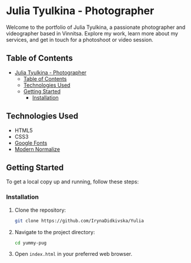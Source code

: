 # Julia Tyulkina - Photographer

Welcome to the portfolio of Julia Tyulkina, a passionate photographer and videographer based in Vinnitsa. Explore my work, learn more about my services, and get in touch for a photoshoot or video session.

## Table of Contents

- [Julia Tyulkina - Photographer](#julia-tyulkina---photographer)
  - [Table of Contents](#table-of-contents)
  - [Technologies Used](#technologies-used)
  - [Getting Started](#getting-started)
    - [Installation](#installation)

## Technologies Used

- HTML5
- CSS3
- [Google Fonts](https://fonts.googleapis.com/)
- [Modern Normalize](https://cdnjs.cloudflare.com/ajax/libs/modern-normalize/1.1.0/modern-normalize.min.css)

## Getting Started

To get a local copy up and running, follow these steps:

### Installation

1. Clone the repository:
   ```bash
   git clone https://github.com/IrynaDidkivska/Yulia
   ```
2. Navigate to the project directory:
   ```bash
   cd yummy-pug
   ```
3. Open `index.html` in your preferred web browser.
